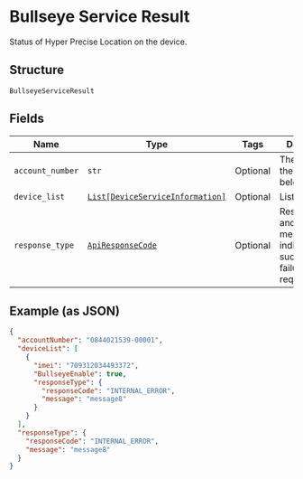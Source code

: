 
# Bullseye Service Result

Status of Hyper Precise Location on the device.

## Structure

`BullseyeServiceResult`

## Fields

| Name | Type | Tags | Description |
|  --- | --- | --- | --- |
| `account_number` | `str` | Optional | The account the device belongs to. |
| `device_list` | [`List[DeviceServiceInformation]`](../../doc/models/device-service-information.md) | Optional | List of devices. |
| `response_type` | [`ApiResponseCode`](../../doc/models/api-response-code.md) | Optional | ResponseCode and/or a message indicating success or failure of the request. |

## Example (as JSON)

```json
{
  "accountNumber": "0844021539-00001",
  "deviceList": [
    {
      "imei": "709312034493372",
      "BullseyeEnable": true,
      "responseType": {
        "responseCode": "INTERNAL_ERROR",
        "message": "message8"
      }
    }
  ],
  "responseType": {
    "responseCode": "INTERNAL_ERROR",
    "message": "message8"
  }
}
```

